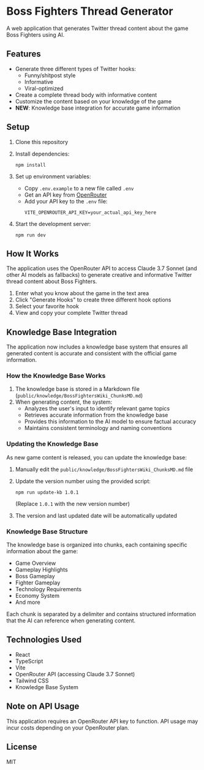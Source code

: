 # Boss Fighters Thread Generator

A web application that generates Twitter thread content about the game Boss Fighters using AI.

## Features

- Generate three different types of Twitter hooks:
  - Funny/shitpost style
  - Informative
  - Viral-optimized
- Create a complete thread body with informative content
- Customize the content based on your knowledge of the game
- **NEW**: Knowledge base integration for accurate game information

## Setup

1. Clone this repository
2. Install dependencies:
   ```
   npm install
   ```
3. Set up environment variables:
   - Copy `.env.example` to a new file called `.env`
   - Get an API key from [OpenRouter](https://openrouter.ai/)
   - Add your API key to the `.env` file:
     ```
     VITE_OPENROUTER_API_KEY=your_actual_api_key_here
     ```

4. Start the development server:
   ```
   npm run dev
   ```

## How It Works

The application uses the OpenRouter API to access Claude 3.7 Sonnet (and other AI models as fallbacks) to generate creative and informative Twitter thread content about Boss Fighters.

1. Enter what you know about the game in the text area
2. Click "Generate Hooks" to create three different hook options
3. Select your favorite hook
4. View and copy your complete Twitter thread

## Knowledge Base Integration

The application now includes a knowledge base system that ensures all generated content is accurate and consistent with the official game information.

### How the Knowledge Base Works

1. The knowledge base is stored in a Markdown file (`public/knowledge/BossFightersWiki_ChunksMD.md`)
2. When generating content, the system:
   - Analyzes the user's input to identify relevant game topics
   - Retrieves accurate information from the knowledge base
   - Provides this information to the AI model to ensure factual accuracy
   - Maintains consistent terminology and naming conventions

### Updating the Knowledge Base

As new game content is released, you can update the knowledge base:

1. Manually edit the `public/knowledge/BossFightersWiki_ChunksMD.md` file
2. Update the version number using the provided script:
   ```
   npm run update-kb 1.0.1
   ```
   (Replace `1.0.1` with the new version number)

3. The version and last updated date will be automatically updated

### Knowledge Base Structure

The knowledge base is organized into chunks, each containing specific information about the game:
- Game Overview
- Gameplay Highlights
- Boss Gameplay
- Fighter Gameplay
- Technology Requirements
- Economy System
- And more

Each chunk is separated by a delimiter and contains structured information that the AI can reference when generating content.

## Technologies Used

- React
- TypeScript
- Vite
- OpenRouter API (accessing Claude 3.7 Sonnet)
- Tailwind CSS
- Knowledge Base System

## Note on API Usage

This application requires an OpenRouter API key to function. API usage may incur costs depending on your OpenRouter plan.

## License

MIT
